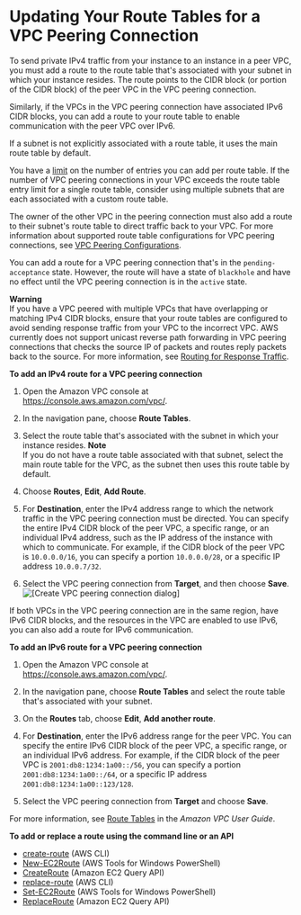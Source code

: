 # Updating Your Route Tables for a VPC Peering Connection<a name="vpc-peering-routing"></a>

To send private IPv4 traffic from your instance to an instance in a peer VPC, you must add a route to the route table that's associated with your subnet in which your instance resides\. The route points to the CIDR block \(or portion of the CIDR block\) of the peer VPC in the VPC peering connection\.

Similarly, if the VPCs in the VPC peering connection have associated IPv6 CIDR blocks, you can add a route to your route table to enable communication with the peer VPC over IPv6\. 

If a subnet is not explicitly associated with a route table, it uses the main route table by default\.

You have a [limit](https://docs.aws.amazon.com/vpc/latest/userguide/VPC_Appendix_Limits.html) on the number of entries you can add per route table\. If the number of VPC peering connections in your VPC exceeds the route table entry limit for a single route table, consider using multiple subnets that are each associated with a custom route table\. 

The owner of the other VPC in the peering connection must also add a route to their subnet's route table to direct traffic back to your VPC\. For more information about supported route table configurations for VPC peering connections, see [VPC Peering Configurations](peering-configurations.md)\.

You can add a route for a VPC peering connection that's in the `pending-acceptance` state\. However, the route will have a state of `blackhole` and have no effect until the VPC peering connection is in the `active` state\. 

**Warning**  
If you have a VPC peered with multiple VPCs that have overlapping or matching IPv4 CIDR blocks, ensure that your route tables are configured to avoid sending response traffic from your VPC to the incorrect VPC\. AWS currently does not support unicast reverse path forwarding in VPC peering connections that checks the source IP of packets and routes reply packets back to the source\. For more information, see [Routing for Response Traffic](peering-configurations-partial-access.md#peering-incorrect-response-routing)\.

**To add an IPv4 route for a VPC peering connection**

1. Open the Amazon VPC console at [https://console\.aws\.amazon\.com/vpc/](https://console.aws.amazon.com/vpc/)\.

1. In the navigation pane, choose **Route Tables**\.

1. Select the route table that's associated with the subnet in which your instance resides\.
**Note**  
If you do not have a route table associated with that subnet, select the main route table for the VPC, as the subnet then uses this route table by default\. 

1. Choose **Routes**, **Edit**, **Add Route**\.

1. For **Destination**, enter the IPv4 address range to which the network traffic in the VPC peering connection must be directed\. You can specify the entire IPv4 CIDR block of the peer VPC, a specific range, or an individual IPv4 address, such as the IP address of the instance with which to communicate\. For example, if the CIDR block of the peer VPC is `10.0.0.0/16`, you can specify a portion `10.0.0.0/28`, or a specific IP address `10.0.0.7/32`\.

1. Select the VPC peering connection from **Target**, and then choose **Save**\.  
![\[Create VPC peering connection dialog\]](http://docs.aws.amazon.com/vpc/latest/peering/images/update-route-table-peering.png)

If both VPCs in the VPC peering connection are in the same region, have IPv6 CIDR blocks, and the resources in the VPC are enabled to use IPv6, you can also add a route for IPv6 communication\.

**To add an IPv6 route for a VPC peering connection**

1. Open the Amazon VPC console at [https://console\.aws\.amazon\.com/vpc/](https://console.aws.amazon.com/vpc/)\.

1. In the navigation pane, choose **Route Tables** and select the route table that's associated with your subnet\.

1. On the **Routes** tab, choose **Edit**, **Add another route**\.

1. For **Destination**, enter the IPv6 address range for the peer VPC\. You can specify the entire IPv6 CIDR block of the peer VPC, a specific range, or an individual IPv6 address\. For example, if the CIDR block of the peer VPC is `2001:db8:1234:1a00::/56`, you can specify a portion `2001:db8:1234:1a00::/64`, or a specific IP address `2001:db8:1234:1a00::123/128`\.

1. Select the VPC peering connection from **Target** and choose **Save**\.

For more information, see [Route Tables](https://docs.aws.amazon.com/vpc/latest/userguide/VPC_Route_Tables.html) in the *Amazon VPC User Guide*\.

**To add or replace a route using the command line or an API**
+ [create\-route](https://docs.aws.amazon.com/cli/latest/reference/ec2/create-route.html) \(AWS CLI\)
+ [New\-EC2Route](https://docs.aws.amazon.com/powershell/latest/reference/items/New-EC2Route.html) \(AWS Tools for Windows PowerShell\)
+ [CreateRoute](https://docs.aws.amazon.com/AWSEC2/latest/APIReference/ApiReference-query-CreateRoute.html) \(Amazon EC2 Query API\)
+ [replace\-route](https://docs.aws.amazon.com/cli/latest/reference/ec2/replace-route.html) \(AWS CLI\)
+ [Set\-EC2Route](https://docs.aws.amazon.com/powershell/latest/reference/items/Set-EC2Route.html) \(AWS Tools for Windows PowerShell\)
+ [ReplaceRoute](https://docs.aws.amazon.com/AWSEC2/latest/APIReference/ApiReference-query-ReplaceRoute.html) \(Amazon EC2 Query API\)